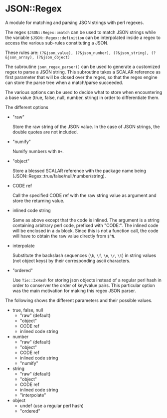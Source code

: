 # JSON::Regex

A module for matching and parsing JSON strings with perl regexes.

The regex `$JSON::Regex::match` can be used to match JSON strings while the variable `$JSON::Regex::definition` can be interpolated inside a regex to access the various sub-rules constituting a JSON.

These rules are:
`(?&json_value), (?&json_number), (?&json_string), (?&json_array), (?&json_object)`


The subroutine `json_regex_parser()` can be used to generate a customized regex to parse a JSON string.
This subroutine takes a SCALAR reference as first parameter that will be closed over the regex, so that the regex engine can store the parse tree when a match/parse succeeded.

The various options can be used to decide what to store when encountering a base value (true, false, null, number, string) in order to differentiate them.

The different options
- "raw"

    Store the raw string of the JSON value. In the case of JSON strings, the double quotes are not included.

- "numify"

    Numify numbers with `0+`.

- "object"

    Store a blessed SCALAR reference with the package name being (JSON::Regex::true/false/null/number/string).

- CODE ref

    Call the specified CODE ref with the raw string value as argument and store the returning value.

- inlined code string

    Same as above except that the code is inlined. The argument is a string containing arbitrary perl code, prefixed with "CODE:". The inlined code will be enclosed in a `do` block. Since this is not a function call, the code will have to obtain the raw value directly from `$^N`.
 
- interpolate

    Substitute the backslash sequences (`\b`, `\f`, `\n`, `\r`, `\t`) in string values (not object keys) by their corresponding ascii characters.

- "ordered"

    Use `Tie::IxHash` for storing json objects instead of a regular perl hash in order to conserver the order of key/value pairs. This particular option was the main motivation for making this regex JSON parser.


The following shows the different parameters and their possible values.

- true, false, null
    - "raw" (default)
    - "object"
    - CODE ref
    - inlined code string
- number
    - "raw" (default)
    - "object"
    - CODE ref
    - inlined code string
    - "numify"
- string
    - "raw" (default)
    - "object"
    - CODE ref
    - inlined code string
    - "interpolate"
- object
    - undef (use a regular perl hash)
    - "ordered"

